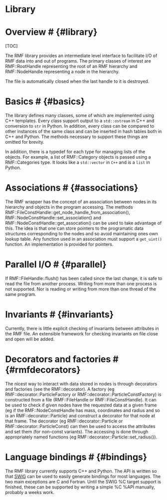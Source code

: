 # Library

# Overview # {#library}

[TOC]

The RMF library provides an intermediate level interface to facilitate I/O of
RMF data into and out of programs. The primary classes of interest are
RMF::RootHandle representing the root of an RMF hierarchy and RMF::NodeHandle
representing a node in the hierarchy.

The file is automatically closed when the last handle to it is destroyed.

# Basics # {#basics}

The library defines many classes, some of which are implemented using C++
templates. Every class support output to a `std::ostream` in C++ and
conversion to `str` in Python. In addition, every class can be compared
to other instances of the same class and can be inserted in hash tables both
in C++ and Python. The methods necessary to support these things are
omitted for brevity.

In addition, there is a typedef for each type for managing lists of the objects.
For example, a list of RMF::Category objects is passed using a RMF::Categories type.
It looks like a `std::vector` in `C++` and is a `list` in Python.

# Associations # {#associations}

The RMF wrapper has the concept of an association between nodes in
its hierarchy and objects in the program accessing. The methods
RMF::FileConstHandle::get_node_handle_from_association(),
RMF::NodeConstHandle::set_association() and
RMF::NodeConstHandle::get_assocation() can be used to take advantage of
this. The idea is that one can store pointers to the programatic
data structures corresponding to the nodes and so avoid maintaining
ones own lookup table. Any function used in an association must support
a `get_uint()` function. An implementation is provided for pointers.

# Parallel I/O # {#parallel}

If RMF::FileHandle::flush() has been called since the last change, it is safe
to read the file from another process. Writing from more than one process is not
supported. Nor is reading or writing from more than one thread of the same
program.

# Invariants # {#invariants}

Currently, there is little explicit checking of invariants between attributes
in the RMF file. An extensible framework for checking invariants on file
close and open will be added.

# Decorators and factories # {#rmfdecorators}

The nicest way to interact with data stored in nodes is through decorators and
factories (see the RMF::decorator). A factory (eg RMF::decorator::ParticleFactory or RMF::decorator::ParticleConstFactory) is
constructed from a file (RMF::FileHandle or RMF::FileConstHandle). It can be used
to check if given nodes have the requested data at a given frame (eg if the RMF::NodeConstHandle has
mass, coordinates and radius and so is an RMF::decorator::Particle) and construct a decorator
for that node at that frame. The decorator (eg RMF::decorator::Particle or RMF::decorator::ParticleConst)
can then be used to access the attributes and set them (for non-const variants). The
accessing is done through appropriately named functions (eg RMF::decorator::Particle::set_radius()).

# Language bindings # {#bindings}

The RMF library currently supports C++ and Python. The API is
written so that [SWIG](http://www.swig.org) can be used to
easily generate bindings for most languages. The two main
exceptions are C and Fortran. Until the SWIG %C target support is
finished, these can be supported by writing a simple %C %API
manually, probably a weeks work.